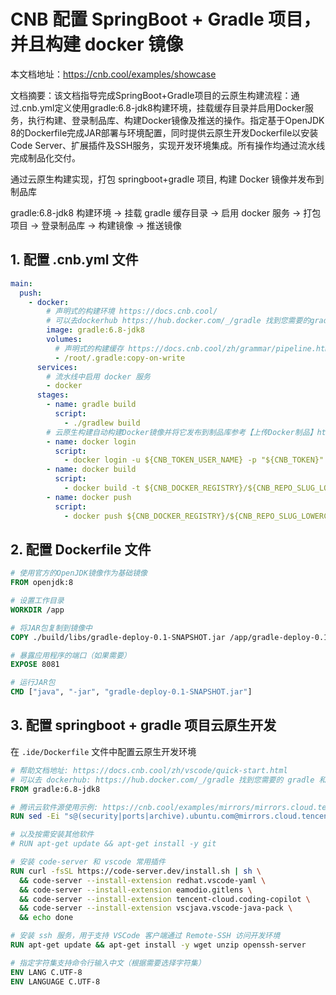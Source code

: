 # CNB 配置 SpringBoot + Gradle 项目， 并且构建 docker 镜像

本文档地址：https://cnb.cool/examples/showcase

文档摘要：该文档指导完成SpringBoot+Gradle项目的云原生构建流程：通过.cnb.yml定义使用gradle:6.8-jdk8构建环境，挂载缓存目录并启用Docker服务，执行构建、登录制品库、构建Docker镜像及推送的操作。指定基于OpenJDK 8的Dockerfile完成JAR部署与环境配置，同时提供云原生开发Dockerfile以安装Code Server、扩展插件及SSH服务，实现开发环境集成。所有操作均通过流水线完成制品化交付。

通过云原生构建实现，打包 springboot+gradle 项目, 构建 Docker 镜像并发布到制品库

gradle:6.8-jdk8 构建环境 -> 挂载 gradle 缓存目录 -> 启用 docker 服务 -> 打包项目 -> 登录制品库 -> 构建镜像 -> 推送镜像

## 1. 配置 .cnb.yml 文件
```yaml
main:
  push:
    - docker:
        # 声明式的构建环境 https://docs.cnb.cool/
        # 可以去dockerhub https://hub.docker.com/_/gradle 找到您需要的gradle和jdk版本
        image: gradle:6.8-jdk8
        volumes:
          # 声明式的构建缓存 https://docs.cnb.cool/zh/grammar/pipeline.html#volumes
          - /root/.gradle:copy-on-write
      services:
        # 流水线中启用 docker 服务
        - docker
      stages:
        - name: gradle build
          script:
            - ./gradlew build
        # 云原生构建自动构建Docker镜像并将它发布到制品库参考【上传Docker制品】https://docs.cnb.cool/zh/artifact/docker.html
        - name: docker login
          script:
            - docker login -u ${CNB_TOKEN_USER_NAME} -p "${CNB_TOKEN}" ${CNB_DOCKER_REGISTRY}
        - name: docker build
          script:
            - docker build -t ${CNB_DOCKER_REGISTRY}/${CNB_REPO_SLUG_LOWERCASE}:${CNB_COMMIT} .
        - name: docker push
          script:
            - docker push ${CNB_DOCKER_REGISTRY}/${CNB_REPO_SLUG_LOWERCASE}:${CNB_COMMIT}

```

## 2. 配置 Dockerfile 文件

```dockerfile
# 使用官方的OpenJDK镜像作为基础镜像
FROM openjdk:8

# 设置工作目录
WORKDIR /app

# 将JAR包复制到镜像中
COPY ./build/libs/gradle-deploy-0.1-SNAPSHOT.jar /app/gradle-deploy-0.1-SNAPSHOT.jar

# 暴露应用程序的端口（如果需要）
EXPOSE 8081

# 运行JAR包
CMD ["java", "-jar", "gradle-deploy-0.1-SNAPSHOT.jar"]
```


## 3. 配置 springboot + gradle 项目云原生开发

在 `.ide/Dockerfile` 文件中配置云原生开发环境

```Dockerfile
# 帮助文档地址: https://docs.cnb.cool/zh/vscode/quick-start.html
# 可以去 dockerhub: https://hub.docker.com/_/gradle 找到您需要的 gradle 和 jdk 版本
FROM gradle:6.8-jdk8

# 腾讯云软件源使用示例: https://cnb.cool/examples/mirrors/mirrors.cloud.tencent.com
RUN sed -Ei "s@(security|ports|archive).ubuntu.com@mirrors.cloud.tencent.com@g" /etc/apt/sources.list

# 以及按需安装其他软件
# RUN apt-get update && apt-get install -y git

# 安装 code-server 和 vscode 常用插件
RUN curl -fsSL https://code-server.dev/install.sh | sh \
  && code-server --install-extension redhat.vscode-yaml \
  && code-server --install-extension eamodio.gitlens \
  && code-server --install-extension tencent-cloud.coding-copilot \
  && code-server --install-extension vscjava.vscode-java-pack \
  && echo done

# 安装 ssh 服务，用于支持 VSCode 客户端通过 Remote-SSH 访问开发环境
RUN apt-get update && apt-get install -y wget unzip openssh-server

# 指定字符集支持命令行输入中文（根据需要选择字符集）
ENV LANG C.UTF-8
ENV LANGUAGE C.UTF-8
```